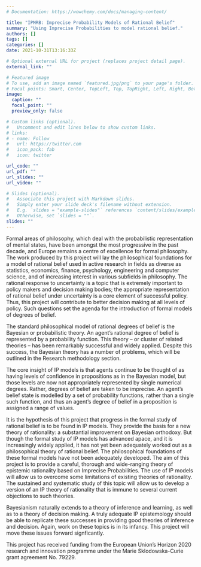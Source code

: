 ```yaml
---
# Documentation: https://wowchemy.com/docs/managing-content/

title: "IPMRB: Imprecise Probability Models of Rational Belief"
summary: "Using Imprecise Probabilities to model rational belief."
authors: []
tags: []
categories: []
date: 2021-10-31T13:16:33Z

# Optional external URL for project (replaces project detail page).
external_link: ""

# Featured image
# To use, add an image named `featured.jpg/png` to your page's folder.
# Focal points: Smart, Center, TopLeft, Top, TopRight, Left, Right, BottomLeft, Bottom, BottomRight.
image:
  caption: ""
  focal_point: ""
  preview_only: false

# Custom links (optional).
#   Uncomment and edit lines below to show custom links.
# links:
# - name: Follow
#   url: https://twitter.com
#   icon_pack: fab
#   icon: twitter

url_code: ""
url_pdf: ""
url_slides: ""
url_video: ""

# Slides (optional).
#   Associate this project with Markdown slides.
#   Simply enter your slide deck's filename without extension.
#   E.g. `slides = "example-slides"` references `content/slides/example-slides.md`.
#   Otherwise, set `slides = ""`.
slides: ""
---
```

Formal areas of philosophy, which deal with the probabilistic representation of mental states, have been amongst the most progressive in the past decade, and Europe remains a centre of excellence for formal philosophy. The work produced by this project will lay the philosophical foundations for a model of rational belief used in active research in fields as diverse as statistics, economics, finance, psychology, engineering and computer science, and of increasing interest in various subfields in philosophy. The rational response to uncertainty is a topic that is extremely important to policy makers and decision making bodies; the appropriate representation of rational belief under uncertainty is a core element of successful policy. Thus, this project will contribute to better decision making at all levels of policy. Such questions set the agenda for the introduction of formal models of degrees of belief.

The standard philosophical model of rational degrees of belief is the Bayesian or probabilistic theory. An agent’s rational degree of belief is represented by a probability function. This theory – or cluster of related theories – has been remarkably successful and widely applied. Despite this success, the Bayesian theory has a number of problems, which will be outlined in the Research methodology section.

The core insight of IP models is that agents continue to be thought of as having levels of confidence in propositions as in the Bayesian model, but those levels are now not appropriately represented by single numerical degrees. Rather, degrees of belief are taken to be imprecise. An agent’s belief state is modelled by a set of probability functions, rather than a single such function, and thus an agent’s degree of belief in a proposition is assigned a range of values.

It is the hypothesis of this project that progress in the formal study of rational belief is to be found in IP models. They provide the basis for a new theory of rationality: a substantial improvement on Bayesian orthodoxy. But though the formal study of IP models has advanced apace, and it is increasingly widely applied, it has not yet been adequately worked out as a philosophical theory of rational belief. The philosophical foundations of these formal models have not been adequately developed. The aim of this project is to provide a careful, thorough and wide-ranging theory of epistemic rationality based on Imprecise Probabilities. The use of IP models will allow us to overcome some limitations of existing theories of rationality. The sustained and systematic study of this topic will allow us to develop a version of an IP theory of rationality that is immune to several current objections to such theories.

Bayesianism naturally extends to a theory of inference and learning, as well as to a theory of decision making. A truly adequate IP epistemology should be able to replicate these successes in providing good theories of inference and decision. Again, work on these topics is in its infancy. This project will move these issues forward signficantly.

This project has received funding from the European Union’s Horizon 2020 research and innovation programme under the Marie Sklodowska-Curie grant agreement No. 79229.
